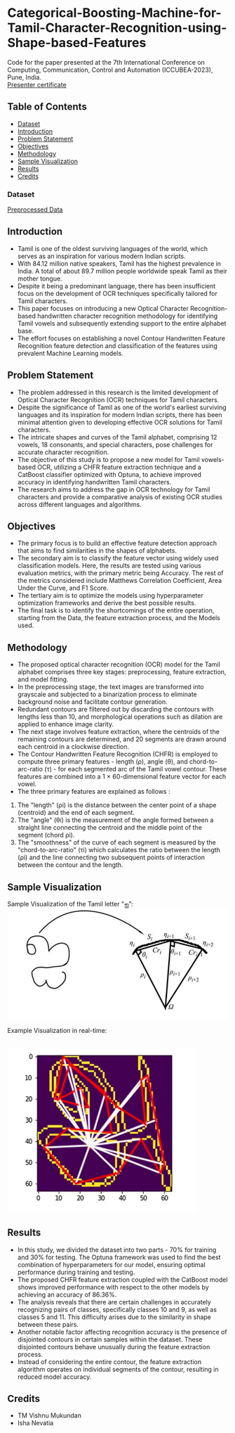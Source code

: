 # Categorical-Boosting-Machine-for-Tamil-Character-Recognition-using-Shape-based-Features
Code for the paper presented at the 7th International Conference on Computing, Communication,  Control and Automation  (ICCUBEA-2023), Pune, India.<br>
[Presenter certificate](https://drive.google.com/file/d/1b9na883fqxGDrkjL0EMzbx4I-w3YdRNH/view?usp=sharing)


## Table of Contents
- [Dataset](#dataset)
- [Introduction](#introduction)
- [Problem Statement](#problem-statement)
- [Objectives](#objectives)
- [Methodology](#Methodology)
- [Sample Visualization](#sample-visualization)
- [Results](#Results)
- [Credits](#credits)




### Dataset

[Preprocessed Data](https://www.kaggle.com/datasets/faizalhajamohideen/uthcdtamil-handwritten-database) <br>

## Introduction

- Tamil is one of the oldest surviving languages of the world, which serves as an inspiration for various modern Indian scripts.
- With 84.12 million native speakers, Tamil has the highest prevalence in India. A total of about 89.7 million people worldwide speak Tamil as their mother tongue.
- Despite it being a predominant language, there has been insufficient focus on the development of OCR techniques specifically tailored for Tamil characters.
- This paper focuses on introducing a new Optical Character Recognition-based handwritten character recognition methodology for identifying Tamil vowels and subsequently extending support to the entire alphabet base. 
- The effort focuses on establishing a novel Contour Handwritten Feature Recognition feature detection and classification of the features using prevalent Machine Learning models.

## Problem Statement

- The problem addressed in this research is the limited development of Optical Character Recognition (OCR) techniques for Tamil characters.
- Despite the significance of Tamil as one of the world's earliest surviving languages and its inspiration for modern Indian scripts, there has been minimal attention given to developing effective OCR solutions 
  for Tamil characters.
- The intricate shapes and curves of the Tamil alphabet, comprising 12 vowels, 18 consonants, and special characters, pose challenges for accurate character recognition. 
- The objective of this study is to propose a new model for Tamil vowels-based OCR, utilizing a CHFR feature extraction technique and a CatBoost classifier optimized with Optuna, to achieve improved accuracy in 
  identifying handwritten Tamil characters.
- The research aims to address the gap in OCR technology for Tamil characters and provide a comparative analysis of existing OCR studies across different languages and algorithms.

## Objectives

- The primary focus is to build an effective feature detection approach that aims to find similarities in the shapes of alphabets.
- The secondary aim is to classify the feature vector using widely used classification models. Here, the results are tested using various evaluation metrics, with the primary metric being Accuracy. The rest of 
  the metrics considered include Matthews Correlation Coefficient, Area Under the Curve, and F1 Score.
- The tertiary aim is to optimize the models using hyperparameter optimization frameworks and derive the best possible results.
- The final task is to identify the shortcomings of the entire operation, starting from the Data, the feature extraction process, and the Models used.

## Methodology

- The proposed optical character recognition (OCR) model for the Tamil alphabet comprises three key stages: preprocessing, feature extraction, and model fitting.
- In the preprocessing stage, the text images are transformed into grayscale and subjected to a binarization process to eliminate background noise and facilitate contour generation.
- Redundant contours are filtered out by discarding the contours with lengths less than 10, and morphological operations such as dilation are applied to enhance image clarity.
- The next stage involves feature extraction, where the centroids of the remaining contours are determined, and 20 segments are drawn around each centroid in a clockwise direction.
- The Contour Handwritten Feature Recognition (CHFR) is employed to compute three primary features - length (ρ), angle (θ), and chord-to-arc-ratio (τ) - for each segmented arc of the Tamil vowel contour. These 
  features are combined into a 1 × 60-dimensional feature vector for each vowel.
- The three primary features are explained as follows :
 1. The "length" (ρi) is the distance between the center point of a shape (centroid) and the end of each segment.
 2. The "angle" (θi) is the measurement of the angle formed between a straight line connecting the centroid and the middle point of the segment (chord ρi).
 3. The "smoothness" of the curve of each segment is measured by the "chord-to-arc-ratio" (τi) which calculates the ratio between the length (ρi) and the line connecting two subsequent points of interaction 
     between the contour and the length.

## Sample Visualization

 Sample Visualization of the Tamil letter “ஐ”: <br>
![Proposed Visualization](https://github.com/calicartels/Categorical-Boosting-Machine-for-Tamil-Character-Recognition-using-Shape-based-Features/blob/main/sample%20vis.png) <br>

 Example Visualization in real-time: <br>
<br>

![Real-time Visualization](https://github.com/calicartels/Categorical-Boosting-Machine-for-Tamil-Character-Recognition-using-Shape-based-Features/blob/main/in%20real%20time.png) <br>

## Results

- In this study, we divided the dataset into two parts - 70% for training and 30% for testing. The Optuna framework was used to find the best combination of hyperparameters for our model, ensuring optimal 
  performance during training and testing.
- The proposed CHFR feature extraction coupled with the CatBoost model shows improved performance with respect to the other models by achieving an accuracy of 86.36%.
- The analysis reveals that there are certain challenges in accurately recognizing pairs of classes, specifically classes 10 and 9, as well as classes 5 and 11. This difficulty arises due to the similarity in 
  shape between these pairs.
- Another notable factor affecting recognition accuracy is the presence of disjointed contours in certain samples within the dataset. These disjointed contours behave unusually during the feature extraction 
  process. 
- Instead of considering the entire contour, the feature extraction algorithm operates on individual segments of the contour, resulting in reduced model accuracy.

## Credits 

- TM Vishnu Mukundan 
- Isha Nevatia


















 









